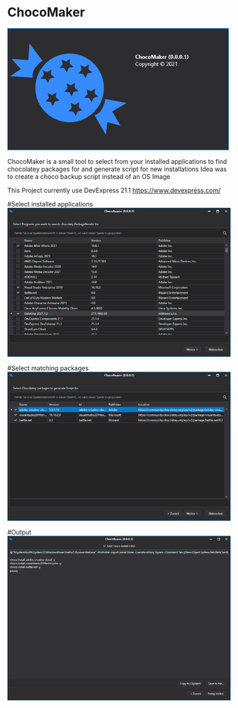 # ChocoMaker

![alt text](https://raw.githubusercontent.com/fgilde/ChocoMaker/main/Screenshots/Splash.png "Choco Maker")

ChocoMaker is a small tool to select from your installed applications to find chocolatey packages for and generate script for new installations
Idea was to create a choco backup script instead of an OS Image

This Project currently use DevExpress 21.1
https://www.devexpress.com/

#Select installed applications
![alt text](https://raw.githubusercontent.com/fgilde/ChocoMaker/main/Screenshots/SelectApp.png "Select App")

#Select matching packages
![alt text](https://raw.githubusercontent.com/fgilde/ChocoMaker/main/Screenshots/SelectChoco.png "Select Choco")

#Output
![alt text](https://raw.githubusercontent.com/fgilde/ChocoMaker/main/Screenshots/ScriptOut.png "Output")
